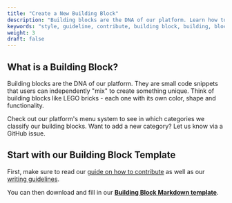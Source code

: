 ```yaml
---
title: "Create a New Building Block"
description: "Building blocks are the DNA of our platform. Learn how to create a new one."
keywords: "style, guideline, contribute, building block, building, block"
weight: 3
draft: false
---
```


## What is a Building Block?

Building blocks are the DNA of our platform. They are small code snippets that users can independently "mix" to create something unique. Think of building blocks like LEGO bricks - each one with its own color, shape and functionality.

Check out our platform's menu system to see in which categories we classify our building blocks. Want to add a new category? Let us know via a GitHub issue.

## Start with our Building Block Template

First, make sure to read our [guide on how to contribute](../contribute) as well as our [writing guidelines](../style-guide).

You can then download and fill in our **[Building Block Markdown template](https://raw.githubusercontent.com/tilburgsciencehub/tsh-website/master/content/building-blocks/share-your-results-and-project/contribute-to-tilburg-science-hub/building-block-shell.md)**.
